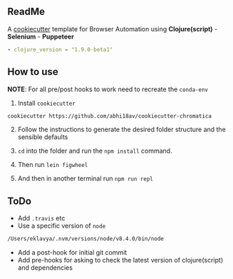 ## ReadMe

A [cookiecutter](http://cookiecutter.readthedocs.io/en/latest/readme.html) template for Browser Automation using **Clojure(script)** - **Selenium** - **Puppeteer**


```yaml
- clojure_version = "1.9.0-beta1"
```

## How to use

**NOTE**: For all pre/post hooks to work need to recreate the `conda-env`

1. Install `cookiecutter` 

```sh
cookiecutter https://github.com/abhi18av/cookiecutter-chromatica

```

2. Follow the instructions to generate the desired folder structure and the sensible defaults

3. `cd` into the folder and run the `npm install` command.

4. Then run `lein figwheel`

5. And then in another terminal run `npm run repl`

## ToDo

- Add `.travis` etc
- Use a specific version of `node`
```sh
/Users/eklavya/.nvm/versions/node/v8.4.0/bin/node
```
- Add a post-hook for initial git commit
- Add pre-hooks for asking to check the latest version of clojure(script) and dependencies
